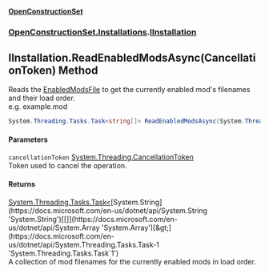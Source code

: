 #### [OpenConstructionSet](index.md 'index')
### [OpenConstructionSet.Installations](index.md#OpenConstructionSet_Installations 'OpenConstructionSet.Installations').[IInstallation](+q+t_1kaSScZooYXO5QOWw.md 'OpenConstructionSet.Installations.IInstallation')
## IInstallation.ReadEnabledModsAsync(CancellationToken) Method
Reads the [EnabledModsFile](cHQDTkKqN02r9SvcmdOsGQ.md 'OpenConstructionSet.Installations.IInstallation.EnabledModsFile') to get the currently enabled mod's filenames and their load order.  
e.g. example.mod  
```csharp
System.Threading.Tasks.Task<string[]> ReadEnabledModsAsync(System.Threading.CancellationToken cancellationToken=default(System.Threading.CancellationToken));
```
#### Parameters
<a name='OpenConstructionSet_Installations_IInstallation_ReadEnabledModsAsync(System_Threading_CancellationToken)_cancellationToken'></a>
`cancellationToken` [System.Threading.CancellationToken](https://docs.microsoft.com/en-us/dotnet/api/System.Threading.CancellationToken 'System.Threading.CancellationToken')  
Token used to cancel the operation.
  
#### Returns
[System.Threading.Tasks.Task&lt;](https://docs.microsoft.com/en-us/dotnet/api/System.Threading.Tasks.Task-1 'System.Threading.Tasks.Task`1')[System.String](https://docs.microsoft.com/en-us/dotnet/api/System.String 'System.String')[[]](https://docs.microsoft.com/en-us/dotnet/api/System.Array 'System.Array')[&gt;](https://docs.microsoft.com/en-us/dotnet/api/System.Threading.Tasks.Task-1 'System.Threading.Tasks.Task`1')  
A collection of mod filenames for the currently enabled mods in load order.
